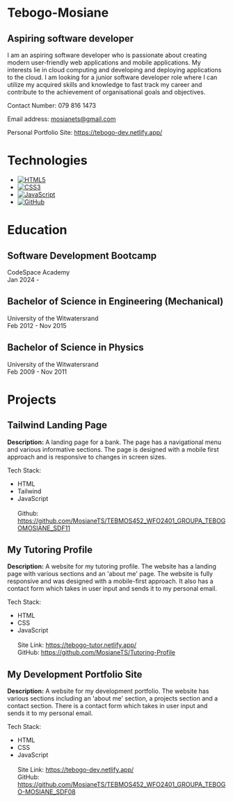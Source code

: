 # Tebogo-Mosiane

## Aspiring software developer
I am an aspiring software developer who is passionate about creating modern user-friendly web applications and mobile applications. My interests lie in cloud computing and developing and deploying applications to the cloud. I am looking for a junior software developer role where I can utilize my acquired skills and knowledge to fast track my career and contribute to the achievement of organisational goals and objectives.

Contact Number: 079 816 1473 

Email address: mosianets@gmail.com

Personal Portfolio Site: https://tebogo-dev.netlify.app/

# Technologies
- [![HTML5](https://img.shields.io/badge/-HTML5-E34F26?style=flat&logo=HTML5&logoColor=white)](https://developer.mozilla.org/en-US/docs/Web/Guide/HTML/HTML5)
- [![CSS3](https://img.shields.io/badge/-CSS3-1572B6?style=flat&logo=CSS3&logoColor=white)](https://developer.mozilla.org/en-US/docs/Web/CSS)
- [![JavaScript](https://img.shields.io/badge/-JavaScript-F7DF1E?style=flat&logo=JavaScript&logoColor=black)](https://developer.mozilla.org/en-US/docs/Web/JavaScript)
- [![GitHub](https://img.shields.io/badge/-GitHub-181717?style=flat&logo=GitHub&logoColor=white)](https://github.com/)

# Education
## Software Development Bootcamp
CodeSpace Academy<br>
Jan 2024 - 

## Bachelor of Science in Engineering (Mechanical)
University of the Witwatersrand<br>
Feb 2012 - Nov 2015

## Bachelor of Science in Physics
University of the Witwatersrand<br>
Feb 2009 - Nov 2011
  

# Projects
## Tailwind Landing Page
**Description:**
A landing page for a bank. The page has a navigational menu and various informative sections. The page is designed with a mobile first approach and is responsive to changes in screen sizes. 

Tech Stack:
- HTML
- Tailwind
- JavaScript<br><br>
Github:  https://github.com/MosianeTS/TEBMOS452_WFO2401_GROUPA_TEBOGOMOSIANE_SDF11

## My Tutoring Profile
**Description:**
A website for my tutoring profile.  The website has a landing page with various sections and an 'about me' page. The website is fully responsive and was designed with a mobile-first approach.
It also has a contact form which takes in user input and sends it to my personal email.

Tech Stack:
- HTML
- CSS
- JavaScript<br><br>
Site Link: https://tebogo-tutor.netlify.app/ <br>
GitHub: https://github.com/MosianeTS/Tutoring-Profile

## My Development Portfolio Site
**Description:**
A website for my development portfolio.  The website has various sections including an 'about me' section, a projects section and a contact section.
There is a contact form which takes in user input and sends it to my personal email.

Tech Stack:
- HTML
- CSS
- JavaScript<br><br>
Site Link: https://tebogo-dev.netlify.app/ <br>
GitHub: https://github.com/MosianeTS/TEBMOS452_WFO2401_GROUPA_TEBOGO-MOSIANE_SDF08










